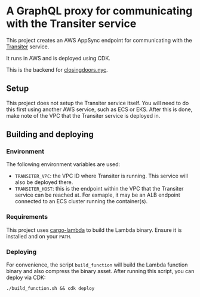 # A GraphQL proxy for communicating with the Transiter service

This project creates an AWS AppSync endpoint for communicating with the [Transiter](https://github.com/jamespfennell/transiter) service.

It runs in AWS and is deployed using CDK.

This is the backend for [closingdoors.nyc](https://github.com/cedarbaum/closingdoors.nyc).

## Setup

This project does not setup the Transiter service itself. You will need to do this first using another AWS service, such as ECS or EKS. After this is done, make note of the VPC that the Transiter service is deployed in.

## Building and deploying

### Environment

The following environment variables are used:

- `TRANSITER_VPC`: the VPC ID where Transiter is running. This service will also be deployed there.
- `TRANSITER_HOST`: this is the endpoint within the VPC that the Transiter service can be reached at. For exmaple, it may be an ALB endpoint connected to an ECS cluster running the container(s).

### Requirements

This project uses [cargo-lambda](https://github.com/cargo-lambda/cargo-lambda) to build the Lambda binary. Ensure it is installed and on your `PATH`.

### Deploying

For convenience, the script `build_function` will build the Lambda function binary and also compress the binary asset. After running this script, you can deploy via CDK:

```
./build_function.sh && cdk deploy
```
